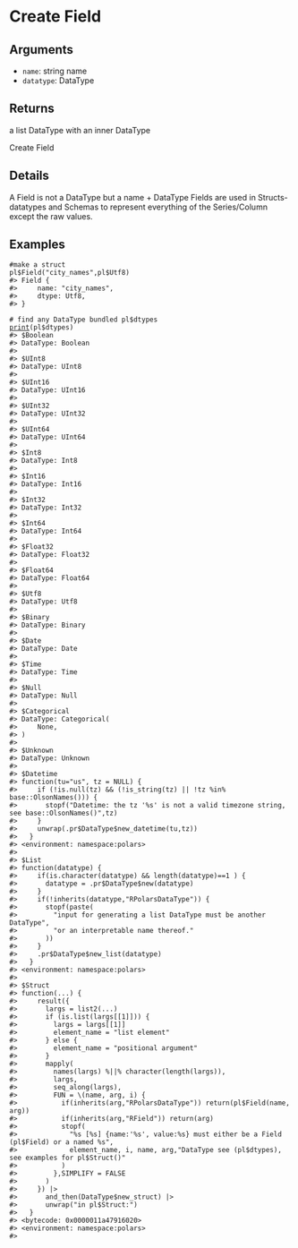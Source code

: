 # Create Field

## Arguments

- `name`: string name
- `datatype`: DataType

## Returns

a list DataType with an inner DataType

Create Field

## Details

A Field is not a DataType but a name + DataType Fields are used in Structs-datatypes and Schemas to represent everything of the Series/Column except the raw values.

## Examples

<pre class='r-example'><code><span class='r-in'><span><span class='co'>#make a struct</span></span></span>
<span class='r-in'><span><span class='va'>pl</span><span class='op'>$</span><span class='fu'>Field</span><span class='op'>(</span><span class='st'>"city_names"</span>,<span class='va'>pl</span><span class='op'>$</span><span class='va'>Utf8</span><span class='op'>)</span></span></span>
<span class='r-out co'><span class='r-pr'>#&gt;</span> Field {</span>
<span class='r-out co'><span class='r-pr'>#&gt;</span>     name: "city_names",</span>
<span class='r-out co'><span class='r-pr'>#&gt;</span>     dtype: Utf8,</span>
<span class='r-out co'><span class='r-pr'>#&gt;</span> }</span>
<span class='r-in'><span></span></span>
<span class='r-in'><span><span class='co'># find any DataType bundled pl$dtypes</span></span></span>
<span class='r-in'><span><span class='fu'><a href='https://rdrr.io/r/base/print.html'>print</a></span><span class='op'>(</span><span class='va'>pl</span><span class='op'>$</span><span class='va'>dtypes</span><span class='op'>)</span></span></span>
<span class='r-out co'><span class='r-pr'>#&gt;</span> $Boolean</span>
<span class='r-out co'><span class='r-pr'>#&gt;</span> DataType: Boolean</span>
<span class='r-out co'><span class='r-pr'>#&gt;</span> </span>
<span class='r-out co'><span class='r-pr'>#&gt;</span> $UInt8</span>
<span class='r-out co'><span class='r-pr'>#&gt;</span> DataType: UInt8</span>
<span class='r-out co'><span class='r-pr'>#&gt;</span> </span>
<span class='r-out co'><span class='r-pr'>#&gt;</span> $UInt16</span>
<span class='r-out co'><span class='r-pr'>#&gt;</span> DataType: UInt16</span>
<span class='r-out co'><span class='r-pr'>#&gt;</span> </span>
<span class='r-out co'><span class='r-pr'>#&gt;</span> $UInt32</span>
<span class='r-out co'><span class='r-pr'>#&gt;</span> DataType: UInt32</span>
<span class='r-out co'><span class='r-pr'>#&gt;</span> </span>
<span class='r-out co'><span class='r-pr'>#&gt;</span> $UInt64</span>
<span class='r-out co'><span class='r-pr'>#&gt;</span> DataType: UInt64</span>
<span class='r-out co'><span class='r-pr'>#&gt;</span> </span>
<span class='r-out co'><span class='r-pr'>#&gt;</span> $Int8</span>
<span class='r-out co'><span class='r-pr'>#&gt;</span> DataType: Int8</span>
<span class='r-out co'><span class='r-pr'>#&gt;</span> </span>
<span class='r-out co'><span class='r-pr'>#&gt;</span> $Int16</span>
<span class='r-out co'><span class='r-pr'>#&gt;</span> DataType: Int16</span>
<span class='r-out co'><span class='r-pr'>#&gt;</span> </span>
<span class='r-out co'><span class='r-pr'>#&gt;</span> $Int32</span>
<span class='r-out co'><span class='r-pr'>#&gt;</span> DataType: Int32</span>
<span class='r-out co'><span class='r-pr'>#&gt;</span> </span>
<span class='r-out co'><span class='r-pr'>#&gt;</span> $Int64</span>
<span class='r-out co'><span class='r-pr'>#&gt;</span> DataType: Int64</span>
<span class='r-out co'><span class='r-pr'>#&gt;</span> </span>
<span class='r-out co'><span class='r-pr'>#&gt;</span> $Float32</span>
<span class='r-out co'><span class='r-pr'>#&gt;</span> DataType: Float32</span>
<span class='r-out co'><span class='r-pr'>#&gt;</span> </span>
<span class='r-out co'><span class='r-pr'>#&gt;</span> $Float64</span>
<span class='r-out co'><span class='r-pr'>#&gt;</span> DataType: Float64</span>
<span class='r-out co'><span class='r-pr'>#&gt;</span> </span>
<span class='r-out co'><span class='r-pr'>#&gt;</span> $Utf8</span>
<span class='r-out co'><span class='r-pr'>#&gt;</span> DataType: Utf8</span>
<span class='r-out co'><span class='r-pr'>#&gt;</span> </span>
<span class='r-out co'><span class='r-pr'>#&gt;</span> $Binary</span>
<span class='r-out co'><span class='r-pr'>#&gt;</span> DataType: Binary</span>
<span class='r-out co'><span class='r-pr'>#&gt;</span> </span>
<span class='r-out co'><span class='r-pr'>#&gt;</span> $Date</span>
<span class='r-out co'><span class='r-pr'>#&gt;</span> DataType: Date</span>
<span class='r-out co'><span class='r-pr'>#&gt;</span> </span>
<span class='r-out co'><span class='r-pr'>#&gt;</span> $Time</span>
<span class='r-out co'><span class='r-pr'>#&gt;</span> DataType: Time</span>
<span class='r-out co'><span class='r-pr'>#&gt;</span> </span>
<span class='r-out co'><span class='r-pr'>#&gt;</span> $Null</span>
<span class='r-out co'><span class='r-pr'>#&gt;</span> DataType: Null</span>
<span class='r-out co'><span class='r-pr'>#&gt;</span> </span>
<span class='r-out co'><span class='r-pr'>#&gt;</span> $Categorical</span>
<span class='r-out co'><span class='r-pr'>#&gt;</span> DataType: Categorical(</span>
<span class='r-out co'><span class='r-pr'>#&gt;</span>     None,</span>
<span class='r-out co'><span class='r-pr'>#&gt;</span> )</span>
<span class='r-out co'><span class='r-pr'>#&gt;</span> </span>
<span class='r-out co'><span class='r-pr'>#&gt;</span> $Unknown</span>
<span class='r-out co'><span class='r-pr'>#&gt;</span> DataType: Unknown</span>
<span class='r-out co'><span class='r-pr'>#&gt;</span> </span>
<span class='r-out co'><span class='r-pr'>#&gt;</span> $Datetime</span>
<span class='r-out co'><span class='r-pr'>#&gt;</span> function(tu="us", tz = NULL) {</span>
<span class='r-out co'><span class='r-pr'>#&gt;</span>     if (!is.null(tz) &amp;&amp; (!is_string(tz) || !tz %in% base::OlsonNames())) {</span>
<span class='r-out co'><span class='r-pr'>#&gt;</span>       stopf("Datetime: the tz '%s' is not a valid timezone string, see base::OlsonNames()",tz)</span>
<span class='r-out co'><span class='r-pr'>#&gt;</span>     }</span>
<span class='r-out co'><span class='r-pr'>#&gt;</span>     unwrap(.pr$DataType$new_datetime(tu,tz))</span>
<span class='r-out co'><span class='r-pr'>#&gt;</span>   }</span>
<span class='r-out co'><span class='r-pr'>#&gt;</span> &lt;environment: namespace:polars&gt;</span>
<span class='r-out co'><span class='r-pr'>#&gt;</span> </span>
<span class='r-out co'><span class='r-pr'>#&gt;</span> $List</span>
<span class='r-out co'><span class='r-pr'>#&gt;</span> function(datatype) {</span>
<span class='r-out co'><span class='r-pr'>#&gt;</span>     if(is.character(datatype) &amp;&amp; length(datatype)==1 ) {</span>
<span class='r-out co'><span class='r-pr'>#&gt;</span>       datatype = .pr$DataType$new(datatype)</span>
<span class='r-out co'><span class='r-pr'>#&gt;</span>     }</span>
<span class='r-out co'><span class='r-pr'>#&gt;</span>     if(!inherits(datatype,"RPolarsDataType")) {</span>
<span class='r-out co'><span class='r-pr'>#&gt;</span>       stopf(paste(</span>
<span class='r-out co'><span class='r-pr'>#&gt;</span>         "input for generating a list DataType must be another DataType",</span>
<span class='r-out co'><span class='r-pr'>#&gt;</span>         "or an interpretable name thereof."</span>
<span class='r-out co'><span class='r-pr'>#&gt;</span>       ))</span>
<span class='r-out co'><span class='r-pr'>#&gt;</span>     }</span>
<span class='r-out co'><span class='r-pr'>#&gt;</span>     .pr$DataType$new_list(datatype)</span>
<span class='r-out co'><span class='r-pr'>#&gt;</span>   }</span>
<span class='r-out co'><span class='r-pr'>#&gt;</span> &lt;environment: namespace:polars&gt;</span>
<span class='r-out co'><span class='r-pr'>#&gt;</span> </span>
<span class='r-out co'><span class='r-pr'>#&gt;</span> $Struct</span>
<span class='r-out co'><span class='r-pr'>#&gt;</span> function(...) {</span>
<span class='r-out co'><span class='r-pr'>#&gt;</span>     result({</span>
<span class='r-out co'><span class='r-pr'>#&gt;</span>       largs = list2(...)</span>
<span class='r-out co'><span class='r-pr'>#&gt;</span>       if (is.list(largs[[1]])) {</span>
<span class='r-out co'><span class='r-pr'>#&gt;</span>         largs = largs[[1]]</span>
<span class='r-out co'><span class='r-pr'>#&gt;</span>         element_name = "list element"</span>
<span class='r-out co'><span class='r-pr'>#&gt;</span>       } else {</span>
<span class='r-out co'><span class='r-pr'>#&gt;</span>         element_name = "positional argument"</span>
<span class='r-out co'><span class='r-pr'>#&gt;</span>       }</span>
<span class='r-out co'><span class='r-pr'>#&gt;</span>       mapply(</span>
<span class='r-out co'><span class='r-pr'>#&gt;</span>         names(largs) %||% character(length(largs)),</span>
<span class='r-out co'><span class='r-pr'>#&gt;</span>         largs,</span>
<span class='r-out co'><span class='r-pr'>#&gt;</span>         seq_along(largs),</span>
<span class='r-out co'><span class='r-pr'>#&gt;</span>         FUN = \(name, arg, i) {</span>
<span class='r-out co'><span class='r-pr'>#&gt;</span>           if(inherits(arg,"RPolarsDataType")) return(pl$Field(name, arg))</span>
<span class='r-out co'><span class='r-pr'>#&gt;</span>           if(inherits(arg,"RField")) return(arg)</span>
<span class='r-out co'><span class='r-pr'>#&gt;</span>           stopf(</span>
<span class='r-out co'><span class='r-pr'>#&gt;</span>             "%s [%s] {name:'%s', value:%s} must either be a Field (pl$Field) or a named %s",</span>
<span class='r-out co'><span class='r-pr'>#&gt;</span>             element_name, i, name, arg,"DataType see (pl$dtypes), see examples for pl$Struct()"</span>
<span class='r-out co'><span class='r-pr'>#&gt;</span>           )</span>
<span class='r-out co'><span class='r-pr'>#&gt;</span>         },SIMPLIFY = FALSE</span>
<span class='r-out co'><span class='r-pr'>#&gt;</span>       )</span>
<span class='r-out co'><span class='r-pr'>#&gt;</span>     }) |&gt;</span>
<span class='r-out co'><span class='r-pr'>#&gt;</span>       and_then(DataType$new_struct) |&gt;</span>
<span class='r-out co'><span class='r-pr'>#&gt;</span>       unwrap("in pl$Struct:")</span>
<span class='r-out co'><span class='r-pr'>#&gt;</span>   }</span>
<span class='r-out co'><span class='r-pr'>#&gt;</span> &lt;bytecode: 0x0000011a47916020&gt;</span>
<span class='r-out co'><span class='r-pr'>#&gt;</span> &lt;environment: namespace:polars&gt;</span>
<span class='r-out co'><span class='r-pr'>#&gt;</span> </span>
 </code></pre>